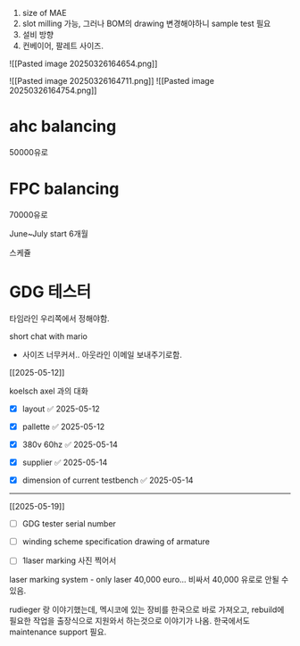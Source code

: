 
1. size of MAE
2. slot milling 가능, 그러나 BOM의 drawing 변경해야하니 sample test 필요
3. 설비 방향
4. 컨베이어, 팔레트 사이즈.

![[Pasted image 20250326164654.png]]

![[Pasted image 20250326164711.png]]
![[Pasted image 20250326164754.png]]

# ahc balancing 
50000유로

# FPC balancing 

70000유로


June~July start
6개월

스케쥴 




# GDG 테스터


타임라인 우리쪽에서 정해야함.




short chat with mario

- 사이즈 너무커서.. 아웃라인 이메일 보내주기로함.


[[2025-05-12]]

koelsch axel 과의 대화


- [x] layout ✅ 2025-05-12

- [x] pallette ✅ 2025-05-12

- [x] 380v 60hz ✅ 2025-05-14

- [x] supplier ✅ 2025-05-14

- [x] dimension of current testbench ✅ 2025-05-14


---
[[2025-05-19]]

- [ ] GDG tester serial number
- [ ] winding scheme specification
drawing of armature

- [ ] 1laser marking 
사진 찍어서 

laser marking system - only laser 40,000 euro...
비싸서 40,000 유로로 안될 수 있음.

rudieger 랑 이야기했는데, 멕시코에 있는 장비를 한국으로 바로 가져오고, rebuild에 필요한 작업을 출장식으로 지원와서 하는것으로 이야기가 나옴. 한국에서도 maintenance support 필요.
